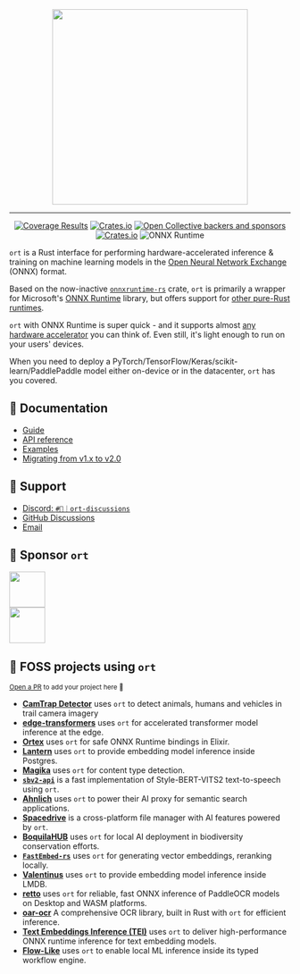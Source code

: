 <div align=center>
    <img src="https://parcel.pyke.io/v2/cdn/assetdelivery/ortrsv2/docs/trend-banner.png" width="350px">
    <hr />
    <a href="https://app.codecov.io/gh/pykeio/ort" target="_blank"><img alt="Coverage Results" src="https://img.shields.io/codecov/c/gh/pykeio/ort?style=for-the-badge"></a> <a href="https://crates.io/crates/ort" target="_blank"><img alt="Crates.io" src="https://img.shields.io/crates/d/ort?style=for-the-badge"></a> <a href="https://opencollective.com/pyke-osai" target="_blank"><img alt="Open Collective backers and sponsors" src="https://img.shields.io/opencollective/all/pyke-osai?style=for-the-badge&label=sponsors"></a>
    <br />
    <a href="https://crates.io/crates/ort" target="_blank"><img alt="Crates.io" src="https://img.shields.io/crates/v/ort?style=for-the-badge&label=ort&logo=rust"></a> <img alt="ONNX Runtime" src="https://img.shields.io/badge/onnxruntime-v1.22.1-blue?style=for-the-badge&logo=cplusplus">
</div>

`ort` is a Rust interface for performing hardware-accelerated inference & training on machine learning models in the [Open Neural Network Exchange](https://onnx.ai/) (ONNX) format.

Based on the now-inactive [`onnxruntime-rs`](https://github.com/nbigaouette/onnxruntime-rs) crate, `ort` is primarily a wrapper for Microsoft's [ONNX Runtime](https://onnxruntime.ai/) library, but offers support for [other pure-Rust runtimes](https://ort.pyke.io/backends).

`ort` with ONNX Runtime is super quick - and it supports almost [any hardware accelerator](https://ort.pyke.io/perf/execution-providers) you can think of. Even still, it's light enough to run on your users' devices.

When you need to deploy a PyTorch/TensorFlow/Keras/scikit-learn/PaddlePaddle model either on-device or in the datacenter, `ort` has you covered.

## 📖 Documentation
- [Guide](https://ort.pyke.io/)
- [API reference](https://docs.rs/ort/2.0.0-rc.10/ort/)
- [Examples](https://github.com/pykeio/ort/tree/main/examples)
- [Migrating from v1.x to v2.0](https://ort.pyke.io/migrating/v2)

## 🤔 Support
- [Discord: `#💬｜ort-discussions`](https://discord.gg/uQtsNu2xMa)
- [GitHub Discussions](https://github.com/pykeio/ort/discussions)
- [Email](mailto:contact@pyke.io)

## 🌠 Sponsor `ort`
<a href="https://opencollective.com/pyke-osai">
<img src="https://opencollective.com/pyke-osai/sponsors.svg" height="64" />
<br />
<img src="https://opencollective.com/pyke-osai/backers.svg" height="64" />
</a>

## 💖 FOSS projects using `ort`
<sub>[Open a PR](https://github.com/pykeio/ort/pulls) to add your project here 🌟</sub>

- **[CamTrap Detector](https://github.com/bencevans/camtrap-detector)** uses `ort` to detect animals, humans and vehicles in trail camera imagery
- **[edge-transformers](https://github.com/npc-engine/edge-transformers)** uses `ort` for accelerated transformer model inference at the edge.
- **[Ortex](https://github.com/relaypro-open/ortex)** uses `ort` for safe ONNX Runtime bindings in Elixir.
- **[Lantern](https://github.com/lanterndata/lantern_extras)** uses `ort` to provide embedding model inference inside Postgres.
- **[Magika](https://github.com/google/magika)** uses `ort` for content type detection.
- **[`sbv2-api`](https://github.com/neodyland/sbv2-api)** is a fast implementation of Style-BERT-VITS2 text-to-speech using `ort`.
- **[Ahnlich](https://github.com/deven96/ahnlich)** uses `ort` to power their AI proxy for semantic search applications.
- **[Spacedrive](https://github.com/spacedriveapp/spacedrive)** is a cross-platform file manager with AI features powered by `ort`.
- **[BoquilaHUB](https://github.com/boquila/boquilahub/)** uses `ort` for local AI deployment in biodiversity conservation efforts.
- **[`FastEmbed-rs`](https://github.com/Anush008/fastembed-rs)** uses `ort` for generating vector embeddings, reranking locally.
- **[Valentinus](https://github.com/kn0sys/valentinus)** uses `ort` to provide embedding model inference inside LMDB.
- **[retto](https://github.com/NekoImageLand/retto)** uses `ort` for reliable, fast ONNX inference of PaddleOCR models on Desktop and WASM platforms.
- **[oar-ocr](https://github.com/GreatV/oar-ocr)** A comprehensive OCR library, built in Rust with `ort` for efficient inference.
- **[Text Embeddings Inference (TEI)](https://github.com/huggingface/text-embeddings-inference)** uses `ort` to deliver high-performance ONNX runtime inference for text embedding models.
- **[Flow-Like](https://github.com/TM9657/flow-like)** uses `ort` to enable local ML inference inside its typed workflow engine.
